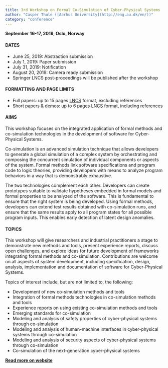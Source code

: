 ```yaml
---
title: 3rd Workshop on Formal Co-Simulation of Cyber-Physical Systems
author: "Casper Thule ([Aarhus University](http://eng.au.dk/en/))"
category: "conference"
---
```

**September 16-17,  2019, Oslo, Norway**

#### DATES
- June 25, 2019: Abstraction submission
- July 1, 2019: Paper submission
- July 31, 2019: Notification
- August 20, 2019: Camera ready submission
- Springer LNCS post-proceedings will be published after the workshop

#### FORMATTING AND PAGE LIMITS
- Full papers: up to 15 pages [LNCS](https://www.springer.com/gp/computer-science/lncs/conference-proceedings-guidelines) format, excluding references
- Short papers & demos: up to 6 pages [LNCS](https://www.springer.com/gp/computer-science/lncs/conference-proceedings-guidelines) format, including references

#### AIMS
This workshop focuses on the integrated application of formal methods and co-simulation technologies in the development of software for Cyber-Physical Systems.

Co-simulation is an advanced simulation technique that allows developers to generate a global simulation of a complex system by orchestrating and composing the concurrent simulation of individual components or aspects of the system. Formal methods link software specifications and program code to logic theories, providing developers with means to analyze program behaviors in a way that is demonstrably exhaustive.

The two technologies complement each other. Developers can create prototypes suitable to validate hypotheses embedded in formal models and formal properties to be analyzed of the software. This is fundamental to ensure that the right system is being developed. Using formal methods, developers can extend test results obtained with co-simulation runs, and ensure that the same results apply to all program states for all possible program inputs. This enables early detection of latent design anomalies.

#### TOPICS
This workshop will give researchers and industrial practitioners a stage to demonstrate new methods and tools, present experience reports, discuss open challenges, and explore ideas for future development of frameworks integrating formal methods and co-simulation. Contributions are welcome on all aspects of system development, including specification, design, analysis, implementation and documentation of software for Cyber-Physical Systems.

Topics of interest include, but are not limited to, the following:

- Development of new co-simulation methods and tools
- Integration of formal methods technologies in co-simulation methods and tools
- Experience reports on using existing co-simulation methods and tools
- Emerging standards for co-simulation
- Modeling and analysis of safety properties of cyber-physical systems through co-simulation
- Modeling and analysis of human-machine interfaces in cyber-physical systems through co-simulation
- Modeling and analysis of security aspects of cyber-physical systems through co-simulation
- Co-simulation of the next-generation cyber-physical systems

**[Read more on website](https://sites.google.com/view/cosimcps19)**
